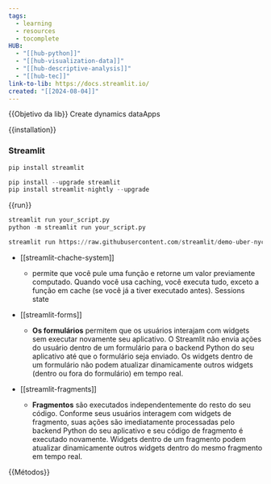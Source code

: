 ```yaml
---
tags:
  - learning
  - resources
  - tocomplete
HUB:
  - "[[hub-python]]"
  - "[[hub-visualization-data]]"
  - "[[hub-descriptive-analysis]]"
  - "[[hub-tec]]"
link-to-lib: https://docs.streamlit.io/
created: "[[2024-08-04]]"
---
```

{{Objetivo da lib}}
Create dynamics dataApps

{{installation}}

### Streamlit

```python
pip install streamlit
```

```python
pip install --upgrade streamlit
pip install streamlit-nightly --upgrade
```

{{run}}
```python
streamlit run your_script.py
python -m streamlit run your_script.py

streamlit run https://raw.githubusercontent.com/streamlit/demo-uber-nyc-pickups/master/streamlit_app.py

```


- [[streamlit-chache-system]]
	- permite que você pule uma função e retorne um valor previamente computado. Quando você usa caching, você executa tudo, exceto a função em cache (se você já a tiver executado antes).
Sessions state

- [[streamlit-forms]]
	- **Os formulários** permitem que os usuários interajam com widgets sem executar novamente seu aplicativo. O Streamlit não envia ações do usuário dentro de um formulário para o backend Python do seu aplicativo até que o formulário seja enviado. Os widgets dentro de um formulário não podem atualizar dinamicamente outros widgets (dentro ou fora do formulário) em tempo real.
- [[streamlit-fragments]]
	- **Fragmentos** são executados independentemente do resto do seu código. Conforme seus usuários interagem com widgets de fragmento, suas ações são imediatamente processadas pelo backend Python do seu aplicativo e seu código de fragmento é executado novamente. Widgets dentro de um fragmento podem atualizar dinamicamente outros widgets dentro do mesmo fragmento em tempo real.










{{Métodos}}
